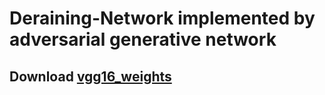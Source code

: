 # Deraining-Network implemented by adversarial generative network

## Download [vgg16_weights](https://www.cs.toronto.edu/~frossard/post/vgg16/) 
